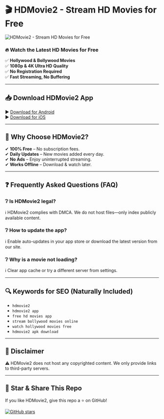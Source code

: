 # 🎬 HDMovie2 - Stream HD Movies for Free
![HDMovie2 - Stream HD Movies for Free](https://hdmovie2.shop/images/Hdmovie2.webp "HDMovie2 App - Free Movie Streaming")  

### 🔥 Watch the Latest HD Movies for Free  
✅ **Hollywood & Bollywood Movies**  
✅ **1080p & 4K Ultra HD Quality**  
✅ **No Registration Required**  
✅ **Fast Streaming, No Buffering**  

---

## 📥 Download HDMovie2 App  
▶️ [Download for Android](https://hdmovie2.shop/)   
▶️ [Download for iOS](https://hdmovie2.shop/)   

---

## 🚀 Why Choose HDMovie2?  
✔ **100% Free** – No subscription fees.  
✔ **Daily Updates** – New movies added every day.  
✔ **No Ads** – Enjoy uninterrupted streaming.  
✔ **Works Offline** – Download & watch later.  

---

## ❓ Frequently Asked Questions (FAQ)  

### ❔ Is HDMovie2 legal?  
ℹ️ HDMovie2 complies with DMCA. We do not host files—only index publicly available content.  

### ❔ How to update the app?  
ℹ️ Enable auto-updates in your app store or download the latest version from our site.  

### ❔ Why is a movie not loading?  
ℹ️ Clear app cache or try a different server from settings.  

---

## 🔍 Keywords for SEO (Naturally Included)  
- `hdmovie2`
- `hdmovie2 app`
- `free hd movies app`  
- `stream bollywood movies online`  
- `watch hollywood movies free`  
- `hdmovie2 apk download`  
  

---

## 📜 Disclaimer  
⚠️ HDMovie2 does not host any copyrighted content. We only provide links to third-party servers.  

---

## 🌟 Star & Share This Repo  
If you like HDMovie2, give this repo a ⭐ on GitHub!  

[![GitHub stars](https://img.shields.io/github/stars/yourusername/hdmovie2.github.io?style=social)](https://github.com/yourusername/hdmovie2.github.io)  
